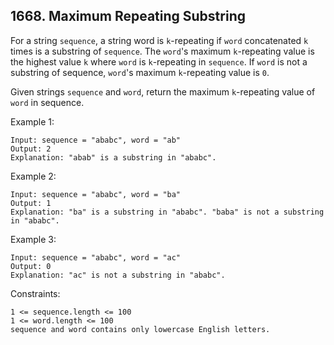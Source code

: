 ## 1668. Maximum Repeating Substring

For a string `sequence`, a string word is `k`-repeating if `word` concatenated `k` times is a substring of `sequence`. The `word`'s maximum `k`-repeating value is the highest value `k` where `word` is `k`-repeating in `sequence`. If `word` is not a substring of sequence, `word`'s maximum `k`-repeating value is `0`.

Given strings `sequence` and `word`, return the maximum `k`-repeating value of `word` in sequence.

Example 1:

```
Input: sequence = "ababc", word = "ab"
Output: 2
Explanation: "abab" is a substring in "ababc".
```

Example 2:

```
Input: sequence = "ababc", word = "ba"
Output: 1
Explanation: "ba" is a substring in "ababc". "baba" is not a substring in "ababc".
```

Example 3:

```
Input: sequence = "ababc", word = "ac"
Output: 0
Explanation: "ac" is not a substring in "ababc".
```

Constraints:

```
1 <= sequence.length <= 100
1 <= word.length <= 100
sequence and word contains only lowercase English letters.
```
